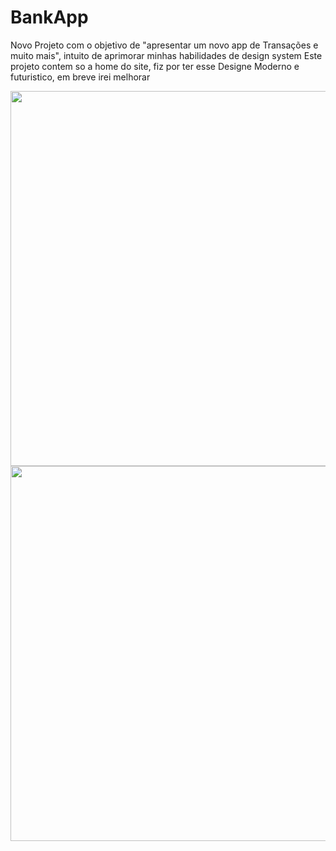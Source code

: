 # BankApp
Novo Projeto com o objetivo de "apresentar um  novo app de Transações e muito mais", intuito de aprimorar minhas habilidades de design system
Este projeto contem so a home do site, fiz por ter esse Designe Moderno e futuristico, em breve irei melhorar


<div align="center">
<img src="https://github.com/mateusbolito/BankApp/assets/114631986/3e91c02b-468c-4e7a-8129-9a1e115ca1ab" width="600px" />
</div> 


<div align="center">
<img src="https://github.com/mateusbolito/BankApp/assets/114631986/606bd623-f6a0-49da-b55a-eaedddede6e8" width="600px" />
</div> 

